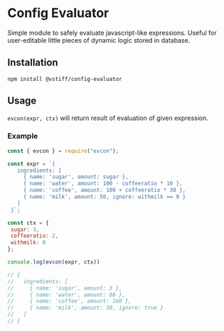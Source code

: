 # Config Evaluator

Simple module to safely evaluate javascript-like expressions. Useful for user-editable little pieces of dynamic logic stored in database.

## Installation

``` npm install @vstiff/config-evaluator ```

## Usage

``` evcon(expr, ctx) ``` will return result of evaluation of given expression.


### Example

 ```js
 const { evcon } = require("evcon");

const expr = `{
    ingredients: [
      { name: 'sugar', amount: sugar },
      { name: 'water', amount: 100 - coffeeratio * 10 },
      { name: 'coffee', amount: 100 + coffeeratio * 30 },
      { name: 'milk', amount: 50, ignore: withmilk == 0 }
    ]
  }`;

const ctx = {
  sugar: 3,
  coffeeratio: 2,
  withmilk: 0
};

console.log(evcon(expr, ctx))

// {
//   ingredients: [
//     { name: 'sugar', amount: 3 },
//     { name: 'water', amount: 80 },
//     { name: 'coffee', amount: 160 },
//     { name: 'milk', amount: 50, ignore: true }
//   ]
// }

 ```



